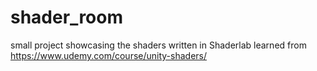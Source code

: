 # shader_room
small project showcasing the shaders written in Shaderlab learned from https://www.udemy.com/course/unity-shaders/
